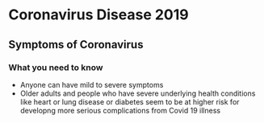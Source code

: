 # Coronavirus Disease 2019
## Symptoms of Coronavirus
### What you need to know
- Anyone can have mild to severe symptoms
- Older adults and people who have severe underlying health conditions like heart or lung disease or diabetes seem to be at higher risk for developng more serious complications from Covid 19 illness
